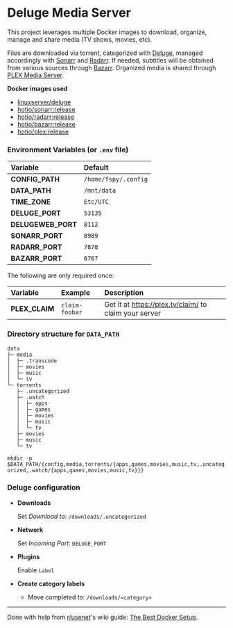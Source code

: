 # Deluge Media Server

This project leverages multiple Docker images to download, organize, manage and share media (TV shows, movies, etc).

Files are downloaded via torrent, categorized with [Deluge](https://deluge-torrent.org/), managed accordingly with [Sonarr](https://sonarr.tv/) and [Radarr](https://radarr.video/). If needed, subtitles will be obtained from various sources through [Bazarr](https://www.bazarr.media/). Organized media is shared through [PLEX Media Server](https://www.plex.tv/).

**Docker images used**
  - [linuxserver/deluge](https://hub.docker.com/r/linuxserver/deluge/)
  - [hotio/sonarr:release](https://hotio.dev/containers/sonarr/)
  - [hotio/radarr:release](https://hotio.dev/containers/radarr/)
  - [hotio/bazarr:release](https://hotio.dev/containers/bazarr/)
  - [hotio/plex:release](https://hotio.dev/containers/plex/)

### Environment Variables (or `.env` file)

| Variable           | Default              |
| :----------------- | :------------------- |
| **CONFIG_PATH**    | `/home/fspy/.config` |
| **DATA_PATH**      | `/mnt/data`          |
| **TIME_ZONE**      | `Etc/UTC`            |
| **DELUGE_PORT**    | `53135`              |
| **DELUGEWEB_PORT** | `8112`               |
| **SONARR_PORT**    | `8989`               |
| **RADARR_PORT**    | `7878`               |
| **BAZARR_PORT**    | `6767`               |

The following are only required once:

| Variable        | Example        | Description                                           |
| :-------------- | :------------- | :---------------------------------------------------- |
| **PLEX_CLAIM**  | `claim-foobar` | Get it at https://plex.tv/claim/ to claim your server |

### Directory structure for `DATA_PATH`

```
data
├─ media
│  ├─ .transcode
│  ├─ movies
│  ├─ music
│  └─ tv
└─ torrents
   ├─ .uncategorized
   ├─ .watch
   │  ├─ apps
   │  ├─ games
   │  ├─ movies
   │  ├─ music
   │  └─ tv
   ├─ movies
   ├─ music
   └─ tv
```

`mkdir -p $DATA_PATH/{config,media,torrents/{apps,games,movies,music,tv,.uncategorized,.watch/{apps,games,movies,music,tv}}}`


### Deluge configuration

- **Downloads**

  Set *Download to*: `/downloads/.uncategorized`

- **Network**

  Set *Incoming Port*: `DELUGE_PORT`

- **Plugins**

  Enable `Label`

- **Create category labels**
  - Move completed to: `/downloads/<category>`

---

Done with help from [r/usenet](https://old.reddit.com/r/usenet/)'s wiki guide: [The Best Docker Setup](https://old.reddit.com/r/usenet/wiki/docker).
